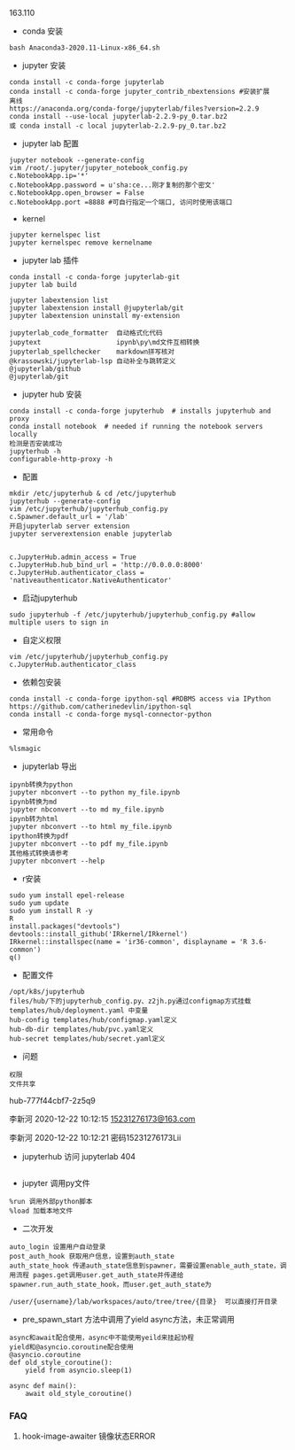 163.110
- conda 安装
```
bash Anaconda3-2020.11-Linux-x86_64.sh
```
- jupyter 安装
```
conda install -c conda-forge jupyterlab
conda install -c conda-forge jupyter_contrib_nbextensions #安装扩展
离线
https://anaconda.org/conda-forge/jupyterlab/files?version=2.2.9
conda install --use-local jupyterlab-2.2.9-py_0.tar.bz2
或 conda install -c local jupyterlab-2.2.9-py_0.tar.bz2
```
- jupyter lab 配置
```
jupyter notebook --generate-config
vim /root/.jupyter/jupyter_notebook_config.py
c.NotebookApp.ip='*'
c.NotebookApp.password = u'sha:ce...刚才复制的那个密文'
c.NotebookApp.open_browser = False
c.NotebookApp.port =8888 #可自行指定一个端口, 访问时使用该端口
```
- kernel
```
jupyter kernelspec list
jupyter kernelspec remove kernelname
```
- jupyter lab 插件
```
conda install -c conda-forge jupyterlab-git
jupyter lab build

jupyter labextension list
jupyter labextension install @jupyterlab/git
jupyter labextension uninstall my-extension

jupyterlab_code_formatter  自动格式化代码
jupytext                   ipynb\py\md文件互相转换
jupyterlab_spellchecker    markdown拼写核对
@krassowski/jupyterlab-lsp 自动补全与跳转定义
@jupyterlab/github
@jupyterlab/git
```


- jupyter hub 安装
```
conda install -c conda-forge jupyterhub  # installs jupyterhub and proxy
conda install notebook  # needed if running the notebook servers locally
检测是否安装成功
jupyterhub -h
configurable-http-proxy -h
```
- 配置
```
mkdir /etc/jupyterhub & cd /etc/jupyterhub
jupyterhub --generate-config
vim /etc/jupyterhub/jupyterhub_config.py
c.Spawner.default_url = '/lab'
开启jupyterlab server extension
jupyter serverextension enable jupyterlab


c.JupyterHub.admin_access = True
c.JupyterHub.hub_bind_url = 'http://0.0.0.0:8000'
c.JupyterHub.authenticator_class = 'nativeauthenticator.NativeAuthenticator'

```
- 启动jupyterhub
```
sudo jupyterhub -f /etc/jupyterhub/jupyterhub_config.py #allow multiple users to sign in
```

- 自定义权限
```
vim /etc/jupyterhub/jupyterhub_config.py
c.JupyterHub.authenticator_class
```

- 依赖包安装
```
conda install -c conda-forge ipython-sql #RDBMS access via IPython https://github.com/catherinedevlin/ipython-sql
conda install -c conda-forge mysql-connector-python
```

- 常用命令
```
%lsmagic
```

- jupyterlab 导出
```
ipynb转换为python
jupyter nbconvert --to python my_file.ipynb
ipynb转换为md
jupyter nbconvert --to md my_file.ipynb
ipynb转为html
jupyter nbconvert --to html my_file.ipynb
ipython转换为pdf
jupyter nbconvert --to pdf my_file.ipynb
其他格式转换请参考
jupyter nbconvert --help
```


- r安装
```
sudo yum install epel-release
sudo yum update
sudo yum install R -y
R
install.packages("devtools")
devtools::install_github('IRkernel/IRkernel')
IRkernel::installspec(name = 'ir36-common', displayname = 'R 3.6-common')
q()
```
- 配置文件
```
/opt/k8s/jupyterhub
files/hub/下的jupyterhub_config.py、z2jh.py通过configmap方式挂载
templates/hub/deployment.yaml 中变量
hub-config templates/hub/configmap.yaml定义
hub-db-dir templates/hub/pvc.yaml定义
hub-secret templates/hub/secret.yaml定义
```

- 问题
```
权限
文件共享

```
hub-777f44cbf7-2z5q9

李新河 2020-12-22 10:12:15
15231276173@163.com

李新河 2020-12-22 10:12:21
密码15231276173Lii


- jupyterhub 访问 jupyterlab 404
```

```
- jupyter 调用py文件
```
%run 调用外部python脚本
%load 加载本地文件
```

- 二次开发
```
auto_login 设置用户自动登录
post_auth_hook 获取用户信息，设置到auth_state
auth_state_hook 传递auth_state信息到spawner，需要设置enable_auth_state，调用流程 pages.get调用user.get_auth_state并传递给spawner.run_auth_state_hook，而user.get_auth_state为

/user/{username}/lab/workspaces/auto/tree/tree/{目录}  可以直接打开目录
```

- pre_spawn_start 方法中调用了yield async方法，未正常调用
```
async和await配合使用，async中不能使用yeild来挂起协程
yield和@asyncio.coroutine配合使用
@asyncio.coroutine
def old_style_coroutine():
    yield from asyncio.sleep(1)

async def main():
    await old_style_coroutine()
```

### FAQ
1. hook-image-awaiter 镜像状态ERROR
```

```